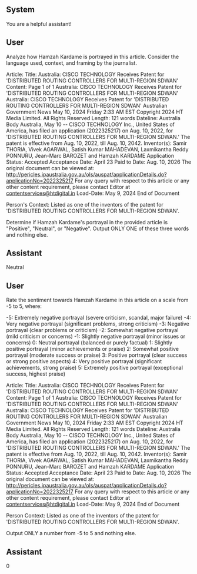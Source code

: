 ## System

You are a helpful assistant!

## User


Analyze how Hamzah Kardame is portrayed in this article. Consider the language used, context, and framing by the journalist.

Article:
Title: Australia: CISCO TECHNOLOGY Receives Patent for 'DISTRIBUTED ROUTING CONTROLLERS FOR MULTI-REGION SDWAN'
Content: Page 1 of 1
Australia: CISCO TECHNOLOGY Receives Patent for 'DISTRIBUTED ROUTING CONTROLLERS FOR 
MULTI-REGION SDWAN'
Australia: CISCO TECHNOLOGY Receives Patent for 'DISTRIBUTED 
ROUTING CONTROLLERS FOR MULTI-REGION SDWAN'
Australian Government News
May 10, 2024 Friday 2:33 AM  EST
Copyright 2024 HT Media Limited. All Rights Reserved
Length: 121 words
Dateline: Australia 
Body
Australia, May 10 -- CISCO TECHNOLOGY Inc., United States of America, has filed an application (2022325217) 
on Aug. 10, 2022, for 'DISTRIBUTED ROUTING CONTROLLERS FOR MULTI-REGION SDWAN.'
The patent is effective from Aug. 10, 2022, till Aug. 10, 2042. Inventor(s): Samir THORIA, Vivek AGARWAL, Satish 
Kumar MAHADEVAN, Laxmikantha Reddy PONNURU, Jean-Marc BAROZET and Hamzah KARDAME Application 
Status: Accepted Acceptance Date: April 23 Paid to Date: Aug. 10, 2026 The original document can be viewed at: 
http://pericles.ipaustralia.gov.au/ols/auspat/applicationDetails.do?applicationNo=2022325217 For any query with 
respect to this article or any other content requirement, please contact Editor at contentservices@htdigital.in
Load-Date: May 9, 2024
End of Document

Person's Context: Listed as one of the inventors of the patent for 'DISTRIBUTED ROUTING CONTROLLERS FOR MULTI-REGION SDWAN'.

Determine if Hamzah Kardame's portrayal in the provided article is "Positive", "Neutral", or "Negative".
Output ONLY ONE of these three words and nothing else.


## Assistant

Neutral

## User


Rate the sentiment towards Hamzah Kardame in this article on a scale from -5 to 5, where:

-5: Extremely negative portrayal (severe criticism, scandal, major failure)
-4: Very negative portrayal (significant problems, strong criticism)
-3: Negative portrayal (clear problems or criticism)
-2: Somewhat negative portrayal (mild criticism or concerns)
-1: Slightly negative portrayal (minor issues or concerns)
0: Neutral portrayal (balanced or purely factual)
1: Slightly positive portrayal (minor achievements or praise)
2: Somewhat positive portrayal (moderate success or praise)
3: Positive portrayal (clear success or strong positive aspects)
4: Very positive portrayal (significant achievements, strong praise)
5: Extremely positive portrayal (exceptional success, highest praise)

Article:
Title: Australia: CISCO TECHNOLOGY Receives Patent for 'DISTRIBUTED ROUTING CONTROLLERS FOR MULTI-REGION SDWAN'
Content: Page 1 of 1
Australia: CISCO TECHNOLOGY Receives Patent for 'DISTRIBUTED ROUTING CONTROLLERS FOR 
MULTI-REGION SDWAN'
Australia: CISCO TECHNOLOGY Receives Patent for 'DISTRIBUTED 
ROUTING CONTROLLERS FOR MULTI-REGION SDWAN'
Australian Government News
May 10, 2024 Friday 2:33 AM  EST
Copyright 2024 HT Media Limited. All Rights Reserved
Length: 121 words
Dateline: Australia 
Body
Australia, May 10 -- CISCO TECHNOLOGY Inc., United States of America, has filed an application (2022325217) 
on Aug. 10, 2022, for 'DISTRIBUTED ROUTING CONTROLLERS FOR MULTI-REGION SDWAN.'
The patent is effective from Aug. 10, 2022, till Aug. 10, 2042. Inventor(s): Samir THORIA, Vivek AGARWAL, Satish 
Kumar MAHADEVAN, Laxmikantha Reddy PONNURU, Jean-Marc BAROZET and Hamzah KARDAME Application 
Status: Accepted Acceptance Date: April 23 Paid to Date: Aug. 10, 2026 The original document can be viewed at: 
http://pericles.ipaustralia.gov.au/ols/auspat/applicationDetails.do?applicationNo=2022325217 For any query with 
respect to this article or any other content requirement, please contact Editor at contentservices@htdigital.in
Load-Date: May 9, 2024
End of Document

Person Context: Listed as one of the inventors of the patent for 'DISTRIBUTED ROUTING CONTROLLERS FOR MULTI-REGION SDWAN'.

Output ONLY a number from -5 to 5 and nothing else.


## Assistant

0


